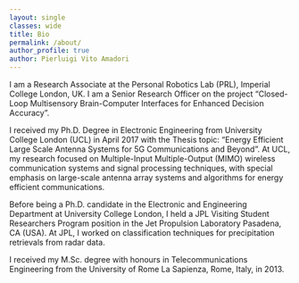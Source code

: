 ```yaml
---
layout: single
classes: wide
title: Bio
permalink: /about/
author_profile: true
author: Pierluigi Vito Amadori
---
```


I am a Research Associate at the Personal Robotics Lab (PRL), Imperial College London, UK. I am a Senior Research Officer on the project “Closed-Loop Multisensory Brain-Computer Interfaces for Enhanced Decision Accuracy”.

I received my Ph.D. Degree in Electronic Engineering from University College London (UCL) in April 2017 with the Thesis topic: “Energy Efficient Large Scale Antenna Systems for 5G Communications and Beyond”. At UCL, my research focused on Multiple-Input Multiple-Output (MIMO) wireless communication systems and signal processing techniques, with special emphasis on large-scale antenna array systems and algorithms for energy efficient communications.

Before being a Ph.D. candidate in the Electronic and Engineering Department at University College London, I held a JPL Visiting Student Researchers Program position in the Jet Propulsion Laboratory Pasadena, CA (USA). At JPL, I worked on classification techniques for precipitation retrievals from radar data.

I received my M.Sc. degree with honours in Telecommunications Engineering from the University of Rome La Sapienza, Rome, Italy, in 2013.